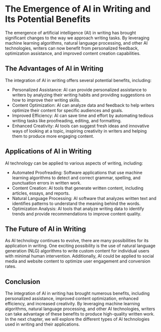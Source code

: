 The Emergence of AI in Writing and Its Potential Benefits
==================================================================================

The emergence of artificial intelligence (AI) in writing has brought significant changes to the way we approach writing tasks. By leveraging machine learning algorithms, natural language processing, and other AI technologies, writers can now benefit from personalized feedback, optimization assistance, and improved content creation capabilities.

The Advantages of AI in Writing
-------------------------------

The integration of AI in writing offers several potential benefits, including:

* Personalized Assistance: AI can provide personalized assistance to writers by analyzing their writing habits and providing suggestions on how to improve their writing skills.
* Content Optimization: AI can analyze data and feedback to help writers optimize their content for specific audiences and goals.
* Improved Efficiency: AI can save time and effort by automating tedious writing tasks like proofreading, editing, and formatting.
* Enhanced Creativity: AI tools can suggest fresh ideas and innovative ways of looking at a topic, inspiring creativity in writers and helping them to produce more engaging content.

Applications of AI in Writing
-----------------------------

AI technology can be applied to various aspects of writing, including:

* Automated Proofreading: Software applications that use machine learning algorithms to detect and correct grammar, spelling, and punctuation errors in written work.
* Content Creation: AI tools that generate written content, including articles, essays, and reports.
* Natural Language Processing: AI software that analyzes written text and identifies patterns to understand the meaning behind the words.
* Optimization Analysis: AI tools that analyze writing data to identify trends and provide recommendations to improve content quality.

The Future of AI in Writing
---------------------------

As AI technology continues to evolve, there are many possibilities for its application in writing. One exciting possibility is the use of natural language generation (NLG) algorithms to write custom content for individual users with minimal human intervention. Additionally, AI could be applied to social media and website content to optimize user engagement and conversion rates.

Conclusion
----------

The integration of AI in writing has brought numerous benefits, including personalized assistance, improved content optimization, enhanced efficiency, and increased creativity. By leveraging machine learning algorithms, natural language processing, and other AI technologies, writers can take advantage of these benefits to produce high-quality written work. In the next chapter, we will explore the different types of AI technologies used in writing and their applications.
